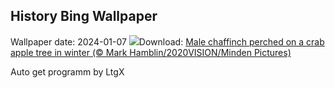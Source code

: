 ## History Bing Wallpaper
Wallpaper date: 2024-01-07
![](https://www.bing.com/th?id=OHR.CrabappleChaffinch_EN-US1781584314_UHD.jpg&w=1000)Download: [Male chaffinch perched on a crab apple tree in winter (© Mark Hamblin/2020VISION/Minden Pictures)](https://www.bing.com/th?id=OHR.CrabappleChaffinch_EN-US1781584314_UHD.jpg)

Auto get programm by LtgX
